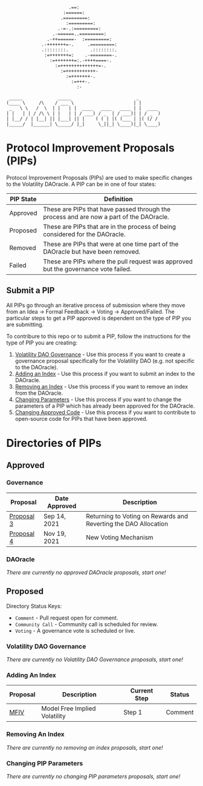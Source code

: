 ```                                       
                       .==:                    
                     :======:                  
                    .=========:                
                      :=========:              
                   .-=-.:=========:            
                 .-======..=========:          
               .-++======-  :=========:        
             .-+++++++=-.     .=========:      
             .::::::::.        .::::::::.      
              :=+++++++=:    .-========-.      
                :=+++++++=:.-++++====-.        
                  :=++++++++++++++=-.          
                    :=+++++++++++-             
                      :=+++++++-.              
                        :=+++-.                
                          :-                   
                                         
 _____             _____                        _        
(____ \     /\    / ___ \                      | |       
 _   \ \   /  \  | |   | |  ____   ____   ____ | |  ____ 
| |   | | / /\ \ | |   | | / ___) / _  | / ___)| | / _  )
| |__/ / | |__| || |___| || |    ( ( | |( (___ | |( (/ / 
|_____/  |______| \_____/ |_|     \_||_| \____)|_| \____)                
```

# Protocol Improvement Proposals (PIPs)

Protocol Improvement Proposals (PIPs) are used to make specific changes to the Volatility DAOracle. A PIP can be in one of four states:

|PIP State| Definition|
|-------- |-----------|
|Approved | These are PIPs that have passed through the process and are now a part of the DAOracle.|
|Proposed | These are PIPs that are in the process of being considered for the DAOracle.|
|Removed  | These are PIPs that were at one time part of the DAOracle but have been removed.|
|Failed   | These are PIPs where the pull request was approved but the governance vote failed.|


## Submit a PIP
All PIPs go through an iterative process of submission where they move from an Idea -> Formal Feedback -> Voting -> Approved/Failed. The particular steps to get a PIP approved is dependent on the type of PIP you are submitting.

To contribure to this repo or to submit a PIP, follow the instructions for the type of PIP you are creating:

1. [Volatility DAO Governance](Proposed/Volatility_DAO_Governance/README.md) - Use this process if you want to create a governance proposal specifically for the Volatility DAO (e.g. not specific to the DAOracle).
2. [Adding an Index](Proposed/Adding_An_Index/README.md) - Use this process if you want to submit an index to the DAOracle.
3. [Removing an Index](Proposed/Removing_An_Index/README.md) - Use this process if you want to remove an index from the DAOracle.
4. [Changing Parameters](Proposed/Changing_Parameters/README.md) - Use this process if you want to change the parameters of a PIP which has already been approved for the DAOracle.
5. [Changing Approved Code](Proposed/Changing_Approved_Code/README.md) - Use this process if you want to contribute to open-source code for PIPs that have been approved.


# Directories of PIPs

## Approved 

### Governance
| Proposal | Date Approved | Description |
| --- | --- |------|
| [Proposal 3](.&#x2F;tree&#x2F;main&#x2F;Approved&#x2F;Governance&#x2F;Proposal_03&#x2F;)| Sep 14, 2021 | Returning to Voting on Rewards and Reverting the DAO Allocation |
| [Proposal 4](.&#x2F;tree&#x2F;main&#x2F;Approved&#x2F;Governance&#x2F;Proposal_04&#x2F;)| Nov 19, 2021 | New Voting Mechanism |


### DAOracle
*There are currently no approved DAOracle proposals, start one!*

## Proposed

Directory Status Keys:
* `Comment` - Pull request open for comment.
* `Community Call` - Community call is scheduled for review.
* `Voting` - A governance vote is scheduled or live.

### Volatility DAO Governance
*There are currently no Volatility DAO Governance proposals, start one!*

### Adding An Index
| Proposal | Description | Current Step | Status |
| --- | --- | --- | --- |
| [MFIV](https://github.com/Volatility-DAO/PIPS/blob/1a96dccc31c688c1d33ead742e43ab2807adf3d2/Proposed/Adding_An_Index/Step_1/MFIV/MFIV.pdf)| Model Free Implied Volatility | Step 1 | Comment |

### Removing An Index
*There are currently no removing an index proposals, start one!*

### Changing PIP Parameters
*There are currently no changing PIP parameters proposals, start one!*
